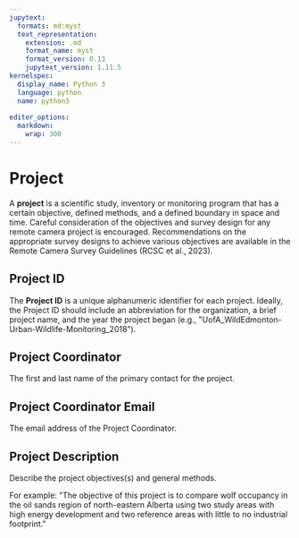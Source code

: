 ```yaml
---
jupytext:
  formats: md:myst
  text_representation:
    extension: .md
    format_name: myst
    format_version: 0.13
    jupytext_version: 1.11.5
kernelspec:
  display_name: Python 3
  language: python
  name: python3
  
editor_options: 
  markdown: 
    wrap: 300
---
```

# Project

A **project** is a scientific study, inventory or monitoring program that has a certain objective, defined methods, and a defined boundary in space and time. Careful consideration of the objectives and survey design for any remote camera project is encouraged. Recommendations on the appropriate survey designs to achieve various objectives are available in the Remote Camera Survey Guidelines (RCSC et al., 2023).

## Project ID

The **Project ID** is a unique alphanumeric identifier for each project. Ideally, the Project ID should include an abbreviation for the organization, a brief project name, and the year the project began (e.g., "UofA_WildEdmonton-Urban-Wildlife-Monitoring_2018").

## Project Coordinator

The first and last name of the primary contact for the project.

## Project Coordinator Email

The email address of the Project Coordinator.

## Project Description

Describe the project objectives(s) and general methods.

For example: "The objective of this project is to compare wolf occupancy in the oil sands region of north-eastern Alberta using two study areas with high energy development and two reference areas with little to no industrial footprint."

